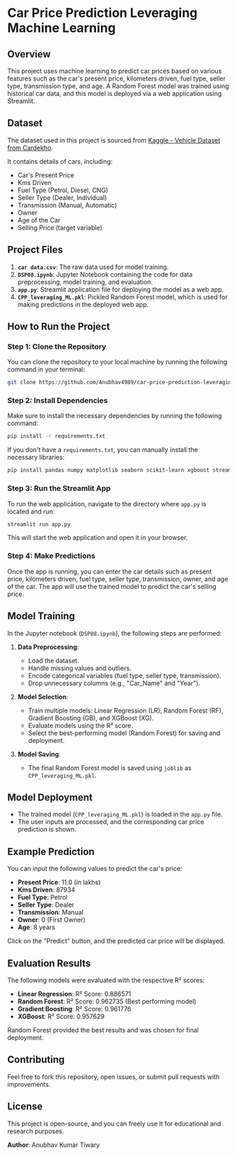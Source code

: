 # Car Price Prediction Leveraging Machine Learning

## Overview
This project uses machine learning to predict car prices based on various features such as the car's present price, kilometers driven, fuel type, seller type, transmission type, and age. A Random Forest model was trained using historical car data, and this model is deployed via a web application using Streamlit.

## Dataset
The dataset used in this project is sourced from [Kaggle - Vehicle Dataset from Cardekho](https://www.kaggle.com/datasets/nehalbirla/vehicle-dataset-from-cardekho?select=car+data.csv).

It contains details of cars, including:
- Car's Present Price
- Kms Driven
- Fuel Type (Petrol, Diesel, CNG)
- Seller Type (Dealer, Individual)
- Transmission (Manual, Automatic)
- Owner
- Age of the Car
- Selling Price (target variable)

## Project Files

1. **`car data.csv`**: The raw data used for model training.
2. **`DSP08.ipynb`**: Jupyter Notebook containing the code for data preprocessing, model training, and evaluation.
3. **`app.py`**: Streamlit application file for deploying the model as a web app.
4. **`CPP_leveraging_ML.pkl`**: Pickled Random Forest model, which is used for making predictions in the deployed web app.

## How to Run the Project

### Step 1: Clone the Repository
You can clone the repository to your local machine by running the following command in your terminal:

```bash
git clone https://github.com/Anubhav4989/car-price-prediction-leveraging-ml.git
```

### Step 2: Install Dependencies
Make sure to install the necessary dependencies by running the following command:

```bash
pip install -r requirements.txt
```

If you don't have a `requirements.txt`, you can manually install the necessary libraries:

```bash
pip install pandas numpy matplotlib seaborn scikit-learn xgboost streamlit
```

### Step 3: Run the Streamlit App
To run the web application, navigate to the directory where `app.py` is located and run:

```bash
streamlit run app.py
```

This will start the web application and open it in your browser.

### Step 4: Make Predictions
Once the app is running, you can enter the car details such as present price, kilometers driven, fuel type, seller type, transmission, owner, and age of the car. The app will use the trained model to predict the car's selling price.

## Model Training

In the Jupyter notebook (`DSP08.ipynb`), the following steps are performed:

1. **Data Preprocessing**:
   - Load the dataset.
   - Handle missing values and outliers.
   - Encode categorical variables (fuel type, seller type, transmission).
   - Drop unnecessary columns (e.g., "Car_Name" and "Year").

2. **Model Selection**:
   - Train multiple models: Linear Regression (LR), Random Forest (RF), Gradient Boosting (GB), and XGBoost (XG).
   - Evaluate models using the R² score.
   - Select the best-performing model (Random Forest) for saving and deployment.

3. **Model Saving**:
   - The final Random Forest model is saved using `joblib` as `CPP_leveraging_ML.pkl`.

## Model Deployment

- The trained model (`CPP_leveraging_ML.pkl`) is loaded in the `app.py` file.
- The user inputs are processed, and the corresponding car price prediction is shown.

## Example Prediction

You can input the following values to predict the car's price:
- **Present Price**: 11.0 (in lakhs)
- **Kms Driven**: 87934
- **Fuel Type**: Petrol
- **Seller Type**: Dealer
- **Transmission**: Manual
- **Owner**: 0 (First Owner)
- **Age**: 8 years

Click on the "Predict" button, and the predicted car price will be displayed.

## Evaluation Results

The following models were evaluated with the respective R² scores:
- **Linear Regression**: R² Score: 0.886571
- **Random Forest**: R² Score: 0.962735 (Best performing model)
- **Gradient Boosting**: R² Score: 0.961776
- **XGBoost**: R² Score: 0.957629

Random Forest provided the best results and was chosen for final deployment.

## Contributing
Feel free to fork this repository, open issues, or submit pull requests with improvements.

## License
This project is open-source, and you can freely use it for educational and research purposes.

**Author**: Anubhav Kumar Tiwary
